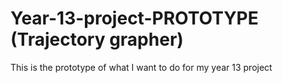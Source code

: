 # Year-13-project-PROTOTYPE (Trajectory grapher)
This is the prototype of what I want to do for my year 13 project
